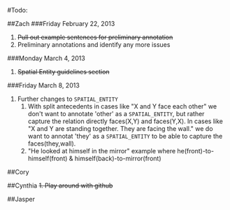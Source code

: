 #Todo:

##Zach
###Friday February 22, 2013
1. ~~Pull out example sentences for preliminary annotation~~  
1. Preliminary annotations and identify any more issues  

###Monday March 4, 2013
1. ~~Spatial Entity guidelines section~~

###Friday March 8, 2013
1. Further changes to `SPATIAL_ENTITY`
    1. With split antecedents in cases like "X and Y face each other" we don't want to annotate 'other' as a `SPATIAL_ENTITY`, but rather capture the relation directly faces(X,Y) and faces(Y,X). In cases like "X and Y are standing together. They are facing the wall." we do want to annotat 'they' as a `SPATIAL_ENTITY` to be able to capture the faces(they,wall).
    1. "He looked at himself in the mirror" example where he(front)-to-himself(front) & himself(back)-to-mirror(front)

##Cory

##Cynthia
~~1. Play around with github~~

##Jasper
